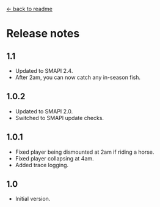 [← back to readme](README.md)

# Release notes
## 1.1
* Updated to SMAPI 2.4.
* After 2am, you can now catch any in-season fish.

## 1.0.2
* Updated to SMAPI 2.0.
* Switched to SMAPI update checks.

## 1.0.1
* Fixed player being dismounted at 2am if riding a horse.
* Fixed player collapsing at 4am.
* Added trace logging.

## 1.0
* Initial version.

